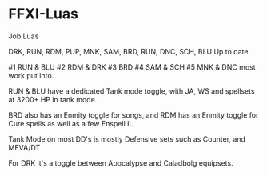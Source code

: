 # FFXI-Luas
Job Luas

DRK, RUN, RDM, PUP, MNK, SAM, BRD, RUN, DNC, SCH, BLU Up to date.

#1 RUN & BLU #2 RDM & DRK #3 BRD #4 SAM & SCH #5 MNK & DNC most work put into.

RUN & BLU have a dedicated Tank mode toggle, with JA, WS and spellsets at 3200+ HP in tank mode.

BRD also has an Enmity toggle for songs, and RDM has an Enmity toggle for Cure spells as well as a few Enspell II.

Tank Mode on most DD's is mostly Defensive sets such as Counter, and MEVA/DT

For DRK it's a toggle between Apocalypse and Caladbolg equipsets.
